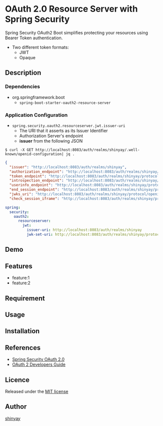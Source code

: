 # OAuth 2.0 Resource Server with Spring Security

Spring Security OAuth2 Boot simplifies protecting your resources using Bearer Token authentication.

- Two different token formats:
  - JWT
  - Opaque

## Description
### Dependencies
- org.springframework.boot
  - `spring-boot-starter-oauth2-resource-server`

### Application Configuration
- `spring.security.oauth2.resourceserver.jwt.issuer-uri`
  - The URI that it asserts as its Issuer Identifier
  - Authorization Server's endpoint
  - **issuer** from the following JSON

```shell
$ curl -X GET http://localhost:8083/auth/realms/shinyay/.well-known/openid-configuration| jq .
```
```json
{
  "issuer": "http://localhost:8083/auth/realms/shinyay",
  "authorization_endpoint": "http://localhost:8083/auth/realms/shinyay/protocol/openid-connect/auth",
  "token_endpoint": "http://localhost:8083/auth/realms/shinyay/protocol/openid-connect/token",
  "introspection_endpoint": "http://localhost:8083/auth/realms/shinyay/protocol/openid-connect/token/introspect",
  "userinfo_endpoint": "http://localhost:8083/auth/realms/shinyay/protocol/openid-connect/userinfo",
  "end_session_endpoint": "http://localhost:8083/auth/realms/shinyay/protocol/openid-connect/logout",
  "jwks_uri": "http://localhost:8083/auth/realms/shinyay/protocol/openid-connect/certs",
  "check_session_iframe": "http://localhost:8083/auth/realms/shinyay/protocol/openid-connect/login-status-iframe.html"
```

```yaml
spring:
  security:
    oauth2:
      resourceserver:
        jwt:
          issuer-uri: http://localhost:8083/auth/realms/shinyay
          jwk-set-uri: http://localhost:8083/auth/realms/shinyay/protocol/openid-connect/certs
```
## Demo

## Features

- feature:1
- feature:2

## Requirement

## Usage

## Installation

## References

- [Spring Security OAuth 2.0](https://docs.spring.io/spring-security-oauth2-boot/docs/current/reference/html5/)
- [OAuth 2 Developers Guide](https://projects.spring.io/spring-security-oauth/docs/oauth2.html)

## Licence

Released under the [MIT license](https://gist.githubusercontent.com/shinyay/56e54ee4c0e22db8211e05e70a63247e/raw/34c6fdd50d54aa8e23560c296424aeb61599aa71/LICENSE)

## Author

[shinyay](https://github.com/shinyay)
